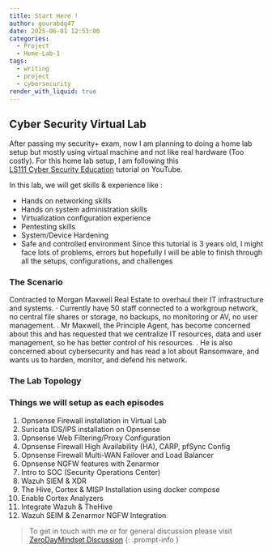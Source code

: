 ```yaml
---
title: Start Here !
author: gourabdg47
date: 2025-06-01 12:53:00
categories:
  - Project
  - Home-Lab-1
tags:
  - writing
  - project
  - cybersecurity
render_with_liquid: true
---
```


## Cyber Security Virtual Lab
After passing my security+ exam, now I am planning to doing a home lab setup but mostly using virtual machine and not like real hardware (Too costly).
For this home lab setup, I am following this [  
LS111 Cyber Security Education](https://www.youtube.com/watch?v=S3CZyu6WD7I&list=PLjjkJroii8DDb0QZpWLo978VXcLp8-xW3&index=2) tutorial on YouTube. 

In this lab, we will get skills & experience like :
* Hands on networking skills 
* Hands on system administration skills
* Virtualization configuration experience
* Pentesting skills
* System/Device Hardening
* Safe and controlled environment
Since this tutorial is 3 years old, I might face lots of problems, errors but hopefully I will be able to finish through all the setups, configurations, and challenges 

### The Scenario

Contracted to Morgan Maxwell Real Estate to overhaul their IT infrastructure and systems.
· Currently have 50 staff connected to a workgroup network, no central file shares or storage, no backups, no monitoring or AV, no user management.
. Mr Maxwell, the Principle Agent, has become concerned about this and has requested that we centralize IT resources,  data and user management, so he has better control of his resources.
. He is also concerned about cybersecurity and has read a lot about Ransomware, and wants us to harden, monitor, and defend
his network.

### The Lab Topology 



### Things we will setup as each episodes 
1. Opnsense Firewall  installation  in Virtual Lab
2. Suricata IDS/IPS installation on Opnsense
3. Opnsense Web Filtering/Proxy Configuration
4. Opnsense Firewall High Availability (HA), CARP, pfSync Config
5. Opnsense Firewall Multi-WAN Failover and Load Balancer
6. Opnsense NGFW features with Zenarmor
7. Intro to SOC (Security Operations Center)
8. Wazuh SIEM & XDR
9. The Hive, Cortex & MISP Installation using docker compose
10. Enable Cortex Analyzers
11. Integrate Wazuh  & TheHive 
12. Wazuh SEIM & Zenarmor NGFW Integration


> To get in touch with me or for general discussion please visit [ZeroDayMindset Discussion](https://github.com/orgs/X3N0-G0D/discussions) 
{: .prompt-info }
